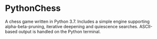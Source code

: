 # PythonChess
A chess game written in Python 3.7. Includes a simple engine supporting alpha-beta-pruning, iterative deepening and quiescence searches. ASCII-based output is handled on the Python terminal.

